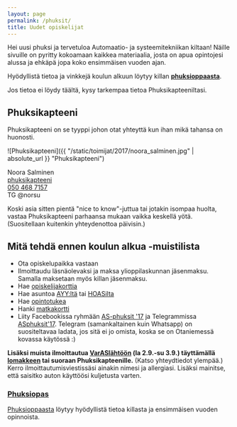 ```yaml
---
layout: page
permalink: /phuksit/
title: Uudet opiskelijat
---
```

Hei uusi phuksi ja tervetuloa Automaatio- ja systeemitekniikan kiltaan! Näille sivuille on pyritty kokoamaan kaikkea materiaalia, josta on apua opintojesi alussa ja ehkäpä jopa koko ensimmäisen vuoden ajan.

Hyödyllistä tietoa ja vinkkejä koulun alkuun löytyy killan **[phuksioppaasta](../static/phuksioppaat/phuksiopas_2017.pdf)**.

Jos tietoa ei löydy täältä, kysy tarkempaa tietoa Phuksikapteeniltasi. 

## Phuksikapteeni
Phuksikapteeni on se tyyppi johon otat yhteyttä kun ihan mikä tahansa on huonosti.

![Phuksikapteeni]({{ "/static/toimijat/2017/noora_salminen.jpg" | absolute_url }} "Phuksikapteeni")

Noora Salminen<br>
[phuksikapteeni](mailto:phuksikapteeni@POISTA.as.fi)<br>
[050 468 7157](tel://0504687157)<br>
TG @norsu

Koski asia sitten pientä "nice to know"-juttua tai jotakin isompaa huolta, vastaa Phuksikapteeni parhaansa mukaan vaikka keskellä yötä. (Suositellaan kuitenkin yhteydenottoa päivisin.)

## Mitä tehdä ennen koulun alkua -muistilista

* Ota opiskelupaikka vastaan
* Ilmoittaudu läsnäolevaksi ja maksa ylioppilaskunnan jäsenmaksu. Samalla maksetaan myös killan jäsenmaksu.
* Hae [opiskelijakorttia](https://aktiawallet.fi/opiskelijakortti/#!)
* Hae asuntoa [AYY:ltä](https://domo.ayy.fi) tai [HOASilta](http://www.hoas.fi)
* Hae [opintotukea](http://www.kela.fi/opintotuki)
* Hanki [matkakortti](http://www.hsl.fi/fi/matkustajanopas/matkakortti)
* Liity Facebookissa ryhmään [AS-phuksit '17](https://www.facebook.com/groups/asphuksit17/) ja Telegrammissa [ASphuksit'17](https://t.me/joinchat/AAAAAELIACoYgzYZfBWk6Q). Telegram (samankaltainen kuin Whatsapp) on suositeltavaa ladata, jos sitä ei jo omista, koska se on Otaniemessä kovassa käytössä :) 

**Lisäksi muista ilmoittautua [VarASlähtöön](https://www.facebook.com/events/1916468011974375/?fref=ts) (la 2.9.-su 3.9.) täyttämällä [lomakkeen](https://goo.gl/forms/Zi4k0sQw9thbLECz1) tai suoraan Phuksikapteenille.** (Katso yhteydtiedot ylempää.) Kerro ilmoittautumisviestissäsi ainakin nimesi ja allergiasi. Lisäksi mainitse, että saisitko auton käyttöösi kuljetusta varten.

### [Phuksiopas](http://as.fi/files/phuksiopas_2017.pdf)
[Phuksioppaasta](http://as.fi/files/phuksiopas_2017.pdf) löytyy hyödyllistä tietoa killasta ja ensimmäisen vuoden opinnoista.
